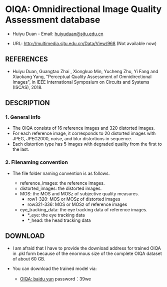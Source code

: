 # OIQA: Omnidirectional Image Quality Assessment database

- Huiyu Duan - Email: huiyuduan@sjtu.edu.cn

- URL: http://multimedia.sjtu.edu.cn/Data/View/968 (Not available now)

## REFERENCES

- Huiyu Duan, Guangtao Zhai , Xiongkuo Min, Yucheng Zhu, Yi Fang and 
Xiaokang Yang, "Perceptual Quality Assessment of Omnidirectional Images", 
in IEEE International Symposium on Circuits and Systems (ISCAS), 2018.

## DESCRIPTION

### 1. General info

- The OIQA consists of 16 reference images and 320 distorted images.
- For each reference image, it corresponds to 20 distorted images with JPEG, JPEG2000, noise, and blur distortions in sequence.
- Each distortion type has 5 images with degraded quality from the first to the last. 

### 2. Filenaming convention

- The file folder naming convention is as follows.

  - reference_images: the reference images.
  - distorted_images: the distorted images.
  - MOS: the MOS and MOSz of subjective quality measures.
    - row1-320: MOS or MOSz of distorted images
    - row321-336: MOS or MOSz of reference images
  - eye_tracking_data: the eye tracking data of reference images.
    - *_eye:  the eye tracking data
    - *_head: the head tracking data

## DOWNLOAD

- I am afraid that I have to provide the download address for trained OIQA in .pkl form because of the enormous size of the complete OIQA dataset of about 60 GB.
- You can download the trained model via:

  - [OIQA: baidu yun](https://pan.baidu.com/s/1kwG3tp5UOP9AeiKBaqH42g)  password：39we
